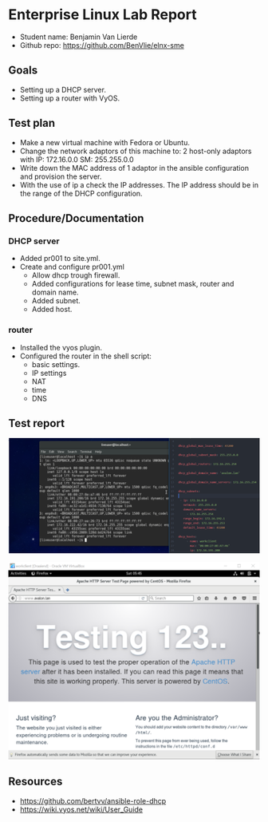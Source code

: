 # Enterprise Linux Lab Report

- Student name: Benjamin Van Lierde
- Github repo: <https://github.com/BenVlie/elnx-sme>

## Goals
- Setting up a DHCP server.
- Setting up a router with VyOS.

## Test plan
- Make a new virtual machine with Fedora or Ubuntu.
- Change the network adaptors of this machine to: 2 host-only adaptors with IP: 172.16.0.0 SM: 255.255.0.0
- Write down the MAC address of 1 adaptor in the ansible configuration and provision the server.
- With the use of ip a check the IP addresses. The IP address should be in the range of the DHCP configuration.


## Procedure/Documentation

### DHCP server
- Added pr001 to site.yml.
- Create and configure pr001.yml
  - Allow dhcp trough firewall.
  - Added configurations for lease time, subnet mask, router and domain name.
  - Added subnet.
  - Added host.

### router
- Installed the vyos plugin.
- Configured the router in the shell script:
  - basic settings.
  - IP settings
  - NAT
  - time
  - DNS

## Test report

![testrapport-04a](https://github.com/BenVlie/elnx-sme/blob/master/report/images/04a-testrapport.png)

![testrapport-04b](https://github.com/BenVlie/elnx-sme/blob/master/report/images/04b-testrapport.png)

## Resources
- https://github.com/bertvv/ansible-role-dhcp
- https://wiki.vyos.net/wiki/User_Guide
